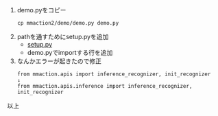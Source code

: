 1. demo.pyをコピー
    ```
    cp mmaction2/demo/demo.py demo.py
    ```
2. pathを通すためにsetup.pyを追加
    - [setup.py](setup.py)
    - demo.pyでimportする行を追加
3. なんかエラーが起きたので修正
    ```
    from mmaction.apis import inference_recognizer, init_recognizer
    ↓
    from mmaction.apis.inference import inference_recognizer, init_recognizer
    ```

以上